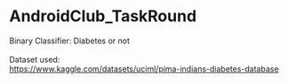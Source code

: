 # AndroidClub_TaskRound

Binary Classifier: Diabetes or not
<br> <br>
Dataset used: <br>
https://www.kaggle.com/datasets/uciml/pima-indians-diabetes-database
